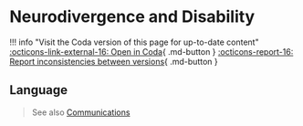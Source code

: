 # Neurodivergence and Disability

!!! info "Visit the Coda version of this page for up-to-date content"
    [:octicons-link-external-16: Open in Coda](https://coda.io/@ajhalili2006/readme/neurodivergence-and-disability-14){ .md-button }
    [:octicons-report-16: Report inconsistencies between versions](https://go.andreijiroh.eu.org/website-feedback/coda){ .md-button }

## Language

> See also [Communications](./communications.md)
